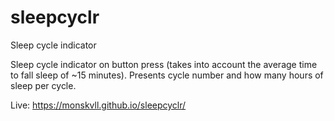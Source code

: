 # sleepcyclr
Sleep cycle indicator

Sleep cycle indicator on button press (takes into account the average time to fall sleep of ~15 minutes).
Presents cycle number and how many hours of sleep per cycle.

Live: https://monskvll.github.io/sleepcyclr/
